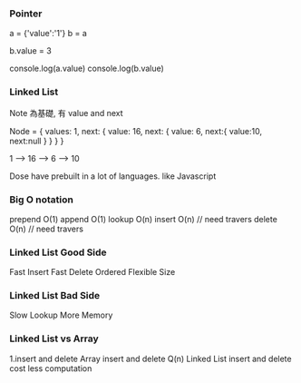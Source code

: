 
### Pointer

a = {'value':'1'}
b = a

b.value = 3

console.log(a.value)
console.log(b.value)

### Linked List

Note 為基礎, 有 value and next

Node = {
    values: 1,
    next: {
        value: 16,
        next: {
            value: 6,
            next:{
                value:10,
                next:null
            }
        }
    }
}

1 --> 16 --> 6 --> 10


Dose have prebuilt in a lot of languages. like Javascript


### Big O notation

prepend O(1)
append O(1)
lookup O(n)
insert O(n) // need travers
delete O(n) // need travers


### Linked List Good Side

Fast Insert
Fast Delete
Ordered
Flexible Size

### Linked List Bad Side

Slow Lookup
More Memory

### Linked List vs Array 

1.insert and delete
Array insert and delete Q(n)
Linked List insert and delete cost less computation





